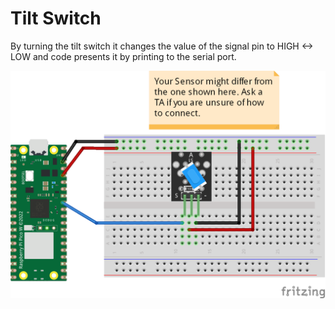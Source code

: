 # Tilt Switch
By turning the tilt switch it changes the value of the signal pin to HIGH <-> LOW and code presents it by printing to the serial port.

![](connection/Tilt_Switch_bb.png)